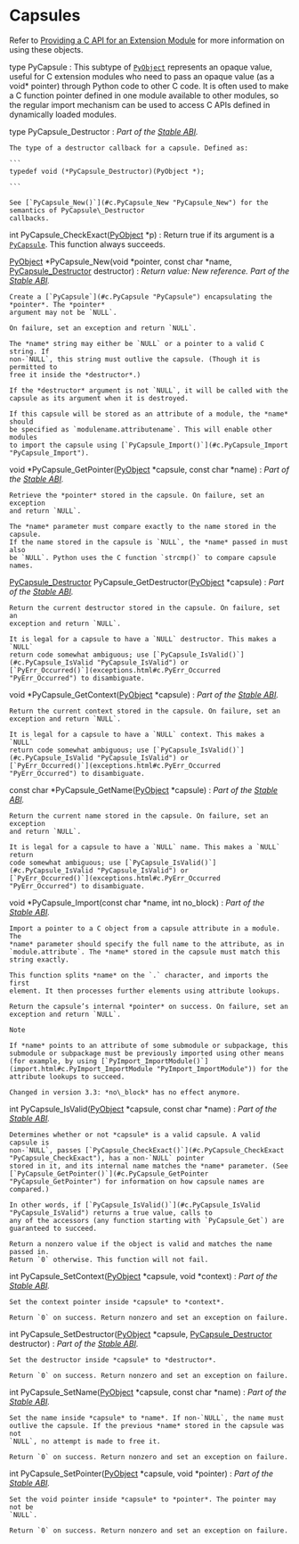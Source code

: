 Capsules
========

Refer to [Providing a C API for an Extension Module](../extending/extending.html#using-capsules) for more information on using these objects.

type PyCapsule
:   This subtype of [`PyObject`](structures.html#c.PyObject "PyObject") represents an opaque value, useful for C
    extension modules who need to pass an opaque value (as a void\*
    pointer) through Python code to other C code. It is often used to make a C
    function pointer defined in one module available to other modules, so the
    regular import mechanism can be used to access C APIs defined in dynamically
    loaded modules.

type PyCapsule\_Destructor
:   *Part of the [Stable ABI](stable.html#stable).*

    The type of a destructor callback for a capsule. Defined as:

    ```
    typedef void (*PyCapsule_Destructor)(PyObject *);

    ```

    See [`PyCapsule_New()`](#c.PyCapsule_New "PyCapsule_New") for the semantics of PyCapsule\_Destructor
    callbacks.

int PyCapsule\_CheckExact([PyObject](structures.html#c.PyObject "PyObject") \*p)
:   Return true if its argument is a [`PyCapsule`](#c.PyCapsule "PyCapsule"). This function always
    succeeds.

[PyObject](structures.html#c.PyObject "PyObject") \*PyCapsule\_New(void \*pointer, const char \*name, [PyCapsule\_Destructor](#c.PyCapsule_Destructor "PyCapsule_Destructor") destructor)
:   *Return value: New reference.* *Part of the [Stable ABI](stable.html#stable).*

    Create a [`PyCapsule`](#c.PyCapsule "PyCapsule") encapsulating the *pointer*. The *pointer*
    argument may not be `NULL`.

    On failure, set an exception and return `NULL`.

    The *name* string may either be `NULL` or a pointer to a valid C string. If
    non-`NULL`, this string must outlive the capsule. (Though it is permitted to
    free it inside the *destructor*.)

    If the *destructor* argument is not `NULL`, it will be called with the
    capsule as its argument when it is destroyed.

    If this capsule will be stored as an attribute of a module, the *name* should
    be specified as `modulename.attributename`. This will enable other modules
    to import the capsule using [`PyCapsule_Import()`](#c.PyCapsule_Import "PyCapsule_Import").

void \*PyCapsule\_GetPointer([PyObject](structures.html#c.PyObject "PyObject") \*capsule, const char \*name)
:   *Part of the [Stable ABI](stable.html#stable).*

    Retrieve the *pointer* stored in the capsule. On failure, set an exception
    and return `NULL`.

    The *name* parameter must compare exactly to the name stored in the capsule.
    If the name stored in the capsule is `NULL`, the *name* passed in must also
    be `NULL`. Python uses the C function `strcmp()` to compare capsule
    names.

[PyCapsule\_Destructor](#c.PyCapsule_Destructor "PyCapsule_Destructor") PyCapsule\_GetDestructor([PyObject](structures.html#c.PyObject "PyObject") \*capsule)
:   *Part of the [Stable ABI](stable.html#stable).*

    Return the current destructor stored in the capsule. On failure, set an
    exception and return `NULL`.

    It is legal for a capsule to have a `NULL` destructor. This makes a `NULL`
    return code somewhat ambiguous; use [`PyCapsule_IsValid()`](#c.PyCapsule_IsValid "PyCapsule_IsValid") or
    [`PyErr_Occurred()`](exceptions.html#c.PyErr_Occurred "PyErr_Occurred") to disambiguate.

void \*PyCapsule\_GetContext([PyObject](structures.html#c.PyObject "PyObject") \*capsule)
:   *Part of the [Stable ABI](stable.html#stable).*

    Return the current context stored in the capsule. On failure, set an
    exception and return `NULL`.

    It is legal for a capsule to have a `NULL` context. This makes a `NULL`
    return code somewhat ambiguous; use [`PyCapsule_IsValid()`](#c.PyCapsule_IsValid "PyCapsule_IsValid") or
    [`PyErr_Occurred()`](exceptions.html#c.PyErr_Occurred "PyErr_Occurred") to disambiguate.

const char \*PyCapsule\_GetName([PyObject](structures.html#c.PyObject "PyObject") \*capsule)
:   *Part of the [Stable ABI](stable.html#stable).*

    Return the current name stored in the capsule. On failure, set an exception
    and return `NULL`.

    It is legal for a capsule to have a `NULL` name. This makes a `NULL` return
    code somewhat ambiguous; use [`PyCapsule_IsValid()`](#c.PyCapsule_IsValid "PyCapsule_IsValid") or
    [`PyErr_Occurred()`](exceptions.html#c.PyErr_Occurred "PyErr_Occurred") to disambiguate.

void \*PyCapsule\_Import(const char \*name, int no\_block)
:   *Part of the [Stable ABI](stable.html#stable).*

    Import a pointer to a C object from a capsule attribute in a module. The
    *name* parameter should specify the full name to the attribute, as in
    `module.attribute`. The *name* stored in the capsule must match this
    string exactly.

    This function splits *name* on the `.` character, and imports the first
    element. It then processes further elements using attribute lookups.

    Return the capsule’s internal *pointer* on success. On failure, set an
    exception and return `NULL`.

    Note

    If *name* points to an attribute of some submodule or subpackage, this
    submodule or subpackage must be previously imported using other means
    (for example, by using [`PyImport_ImportModule()`](import.html#c.PyImport_ImportModule "PyImport_ImportModule")) for the
    attribute lookups to succeed.

    Changed in version 3.3: *no\_block* has no effect anymore.

int PyCapsule\_IsValid([PyObject](structures.html#c.PyObject "PyObject") \*capsule, const char \*name)
:   *Part of the [Stable ABI](stable.html#stable).*

    Determines whether or not *capsule* is a valid capsule. A valid capsule is
    non-`NULL`, passes [`PyCapsule_CheckExact()`](#c.PyCapsule_CheckExact "PyCapsule_CheckExact"), has a non-`NULL` pointer
    stored in it, and its internal name matches the *name* parameter. (See
    [`PyCapsule_GetPointer()`](#c.PyCapsule_GetPointer "PyCapsule_GetPointer") for information on how capsule names are
    compared.)

    In other words, if [`PyCapsule_IsValid()`](#c.PyCapsule_IsValid "PyCapsule_IsValid") returns a true value, calls to
    any of the accessors (any function starting with `PyCapsule_Get`) are
    guaranteed to succeed.

    Return a nonzero value if the object is valid and matches the name passed in.
    Return `0` otherwise. This function will not fail.

int PyCapsule\_SetContext([PyObject](structures.html#c.PyObject "PyObject") \*capsule, void \*context)
:   *Part of the [Stable ABI](stable.html#stable).*

    Set the context pointer inside *capsule* to *context*.

    Return `0` on success. Return nonzero and set an exception on failure.

int PyCapsule\_SetDestructor([PyObject](structures.html#c.PyObject "PyObject") \*capsule, [PyCapsule\_Destructor](#c.PyCapsule_Destructor "PyCapsule_Destructor") destructor)
:   *Part of the [Stable ABI](stable.html#stable).*

    Set the destructor inside *capsule* to *destructor*.

    Return `0` on success. Return nonzero and set an exception on failure.

int PyCapsule\_SetName([PyObject](structures.html#c.PyObject "PyObject") \*capsule, const char \*name)
:   *Part of the [Stable ABI](stable.html#stable).*

    Set the name inside *capsule* to *name*. If non-`NULL`, the name must
    outlive the capsule. If the previous *name* stored in the capsule was not
    `NULL`, no attempt is made to free it.

    Return `0` on success. Return nonzero and set an exception on failure.

int PyCapsule\_SetPointer([PyObject](structures.html#c.PyObject "PyObject") \*capsule, void \*pointer)
:   *Part of the [Stable ABI](stable.html#stable).*

    Set the void pointer inside *capsule* to *pointer*. The pointer may not be
    `NULL`.

    Return `0` on success. Return nonzero and set an exception on failure.